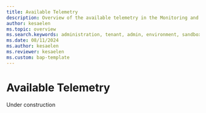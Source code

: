 ```yaml
---
title: Available Telemetry
description: Overview of the available telemetry in the Monitoring and Telemetry feature.  
author: kesaelen
ms.topic: overview
ms.search.keywords: administration, tenant, admin, environment, sandbox, telemetry
ms.date: 08/11/2024
ms.author: kesaelen
ms.reviewer: kesaelen
ms.custom: bap-template
---
```


# Available Telemetry

Under construction